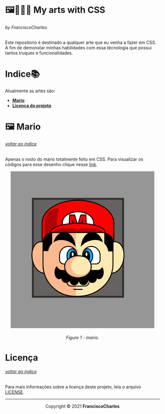 <p align="center">
  <h1><b>🖼️🎨👨‍🎨 My arts with CSS</b></h1>
  <h6>by <i>FranciscoCharles</i></h6>
</p>
<p align="justify">

Este repositorio é destinado a qualquer arte que eu venha a fazer em CSS.
A fim de demonstar minhas habilidades com essa técnologia que possui tantos truques e funcionalidades.

</p>


# <a name=index>Indice📚</a>

Atualmente as artes são:

- [**Mario**](#mario)
- [**Licença do projeto**](#license)

# **<a name=mario>🖼️ Mario </a>** <h6>[voltar ao indice](#index)</h6>
Apenas o rosto do mario totalmente feito em CSS. Para visualizar os códigos para esse desenho clique nesse [link](./src/mario).
<div align="center">
    <img src="./src/mario/result.png">
    <br>
    <h6>
        Figure 1 - mario.
    </h6>
</div>

# **<a name=license>Licença</a>**  <h6>[voltar ao indice](#index)</h6>

Para mais informações sobre a licença deste projeto, leia o arquivo <a href="./LICENSE" title="go to license file">LICENSE</a>.

---
<p align="center">
    Copyright © 2021 <b>FranciscoCharles</b>
</p>